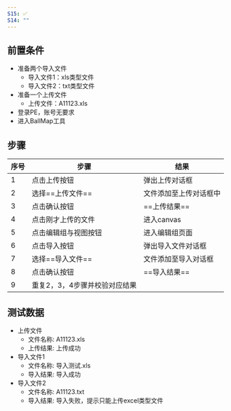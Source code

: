 ```yaml
---
S15: ✅
S14: ""
---
```


## 前置条件

- 准备两个导入文件
	- 导入文件1：xls类型文件
	- 导入文件2：txt类型文件
- 准备一个上传文件
	- 上传文件：A11123.xls
- 登录PE，账号无要求
- 进入BallMap工具

## 步骤

| 序号  | 步骤               | 结果          |
| --- | ---------------- | ----------- |
| 1   | 点击上传按钮           | 弹出上传对话框     |
| 2   | 选择==上传文件==       | 文件添加至上传对话框中 |
| 3   | 点击确认按钮           | ==上传结果==    |
| 4   | 点击刚才上传的文件        | 进入canvas    |
| 5   | 点击编辑组与视图按钮       | 进入编辑组页面     |
| 6   | 点击导入按钮           | 弹出导入文件对话框   |
| 7   | 选择==导入文件==       | 文件添加至导入对话框  |
| 8   | 点击确认按钮           | ==导入结果==    |
| 9   | 重复2，3，4步骤并校验对应结果 |             |

## 测试数据

- 上传文件
	- 文件名称: A11123.xls
	- 上传结果: 上传成功
- 导入文件1
	- 文件名称: 导入测试.xls
	- 导入结果: 导入成功
- 导入文件2
	- 文件名称: A11123.txt
	- 导入结果: 导入失败，提示只能上传excel类型文件
